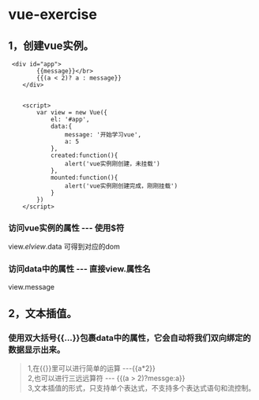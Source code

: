 # vue-exercise
## 1，创建vue实例。
```
 <div id="app">
        {{message}}</br>
        {{(a < 2)? a : message}}
    </div>

    
    <script>
        var view = new Vue({
            el: '#app',
            data:{
                message: '开始学习vue',
                a: 5
            },
            created:function(){
                alert('vue实例刚创建，未挂载')
            },
            mounted:function(){
                alert('vue实例刚创建完成，刚刚挂载')
            }
        })
    </script>
```
### 访问vue实例的属性 --- 使用$符
  view.$el  
  view.$data
可得到对应的dom
### 访问data中的属性 --- 直接view.属性名
view.message  
## 2，文本插值。
### 使用双大括号{{...}}包裹data中的属性，它会自动将我们双向绑定的数据显示出来。
 > 1,在{{}}里可以进行简单的运算 ---{{a*2}}  
 2,也可以进行三远远算符 --- {{(a > 2)?messge:a}}  
 3,文本插值的形式，只支持单个表达式，不支持多个表达式语句和流控制。
